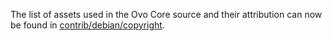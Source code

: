 The list of assets used in the Ovo Core source and their attribution can now be found in [contrib/debian/copyright](../contrib/debian/copyright).
